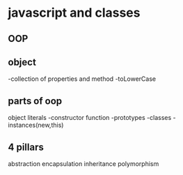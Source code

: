 # javascript and classes
## OOP

## object
-collection of properties and method
-toLowerCase
## parts of oop
object literals
-constructor function
-prototypes
-classes
-instances(new,this)
 ## 4 pillars
 abstraction
 encapsulation
 inheritance
 polymorphism
